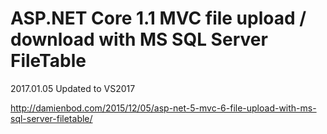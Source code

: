 # ASP.NET Core 1.1 MVC file upload / download with MS SQL Server FileTable

2017.01.05 Updated to VS2017

http://damienbod.com/2015/12/05/asp-net-5-mvc-6-file-upload-with-ms-sql-server-filetable/
